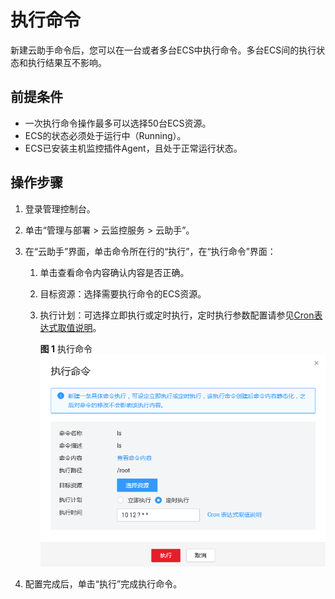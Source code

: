 # 执行命令<a name="ZH-CN_TOPIC_0138971309"></a>

新建云助手命令后，您可以在一台或者多台ECS中执行命令。多台ECS间的执行状态和执行结果互不影响。

## 前提条件<a name="section172931838164717"></a>

-   一次执行命令操作最多可以选择50台ECS资源。
-   ECS的状态必须处于运行中（Running）。
-   ECS已安装主机监控插件Agent，且处于正常运行状态。

## 操作步骤<a name="section375662210216"></a>

1.  登录管理控制台。
2.  单击“管理与部署 \> 云监控服务 \> 云助手”。
3.  在“云助手”界面，单击命令所在行的“执行”，在“执行命令”界面：
    1.  单击查看命令内容确认内容是否正确。
    2.  目标资源：选择需要执行命令的ECS资源。
    3.  执行计划：可选择立即执行或定时执行，定时执行参数配置请参见[Cron表达式取值说明](Cron表达式取值说明.md)。

        **图 1**  执行命令<a name="fig91469284563"></a>  
        ![](figures/执行命令.png "执行命令")


4.  配置完成后，单击“执行”完成执行命令。

